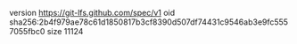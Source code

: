 version https://git-lfs.github.com/spec/v1
oid sha256:2b4f979ae78c61d1850817b3cf8390d507df74431c9546ab3e9fc5557055fbc0
size 11124
